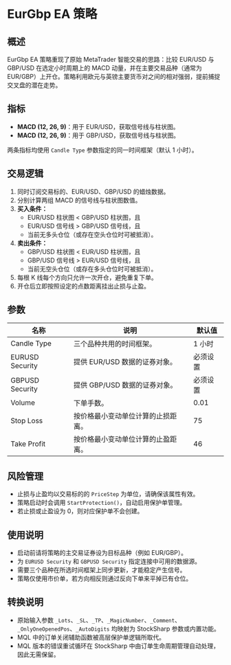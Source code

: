 # EurGbp EA 策略

## 概述
EurGbp EA 策略重现了原始 MetaTrader 智能交易的思路：比较 EUR/USD 与 GBP/USD 在选定小时周期上的 MACD 动量，并在主要交易品种（通常为 EUR/GBP）上开仓。策略利用欧元与英镑主要货币对之间的相对强弱，提前捕捉交叉盘的潜在走势。

## 指标
* **MACD (12, 26, 9)**：用于 EUR/USD，获取信号线与柱状图。
* **MACD (12, 26, 9)**：用于 GBP/USD，获取信号线与柱状图。

两条指标均使用 `Candle Type` 参数指定的同一时间框架（默认 1 小时）。

## 交易逻辑
1. 同时订阅交易标的、EUR/USD、GBP/USD 的蜡烛数据。
2. 分别计算两组 MACD 的信号线与柱状图数值。
3. **买入条件：**
   * EUR/USD 柱状图 &lt; GBP/USD 柱状图，且
   * EUR/USD 信号线 &gt; GBP/USD 信号线，且
   * 当前无多头仓位（或存在空头仓位时可被抵消）。
4. **卖出条件：**
   * GBP/USD 柱状图 &lt; EUR/USD 柱状图，且
   * GBP/USD 信号线 &gt; EUR/USD 信号线，且
   * 当前无空头仓位（或存在多头仓位时可被抵消）。
5. 每根 K 线每个方向只允许一次开仓，避免重复下单。
6. 开仓后立即按照设定的点数距离挂出止损与止盈。

## 参数
| 名称 | 说明 | 默认值 |
| ---- | ---- | ------ |
| Candle Type | 三个品种共用的时间框架。 | 1 小时 |
| EURUSD Security | 提供 EUR/USD 数据的证券对象。 | 必须设置 |
| GBPUSD Security | 提供 GBP/USD 数据的证券对象。 | 必须设置 |
| Volume | 下单手数。 | 0.01 |
| Stop Loss | 按价格最小变动单位计算的止损距离。 | 75 |
| Take Profit | 按价格最小变动单位计算的止盈距离。 | 46 |

## 风险管理
* 止损与止盈均以交易标的的 `PriceStep` 为单位，请确保该属性有效。
* 策略启动时会调用 `StartProtection()`，自动启用保护单管理。
* 若止损或止盈设为 0，则对应保护单不会创建。

## 使用说明
* 启动前请将策略的主交易证券设为目标品种（例如 EUR/GBP）。
* 为 `EURUSD Security` 和 `GBPUSD Security` 指定连接中可用的数据源。
* 需要三个品种在所选时间框架上同步更新，才能稳定产生信号。
* 策略仅使用市价单，若方向相反则通过反向下单来平掉已有仓位。

## 转换说明
* 原始输入参数 `_Lots`、`_SL`、`_TP`、`_MagicNumber`、`_Comment`、`_OnlyOneOpenedPos`、`_AutoDigits` 均映射为 StockSharp 参数或内置功能。
* MQL 中的订单关闭辅助函数被高层保护单逻辑所取代。
* MQL 版本的错误重试循环在 StockSharp 中由订单生命周期管理自动处理，因此无需保留。
